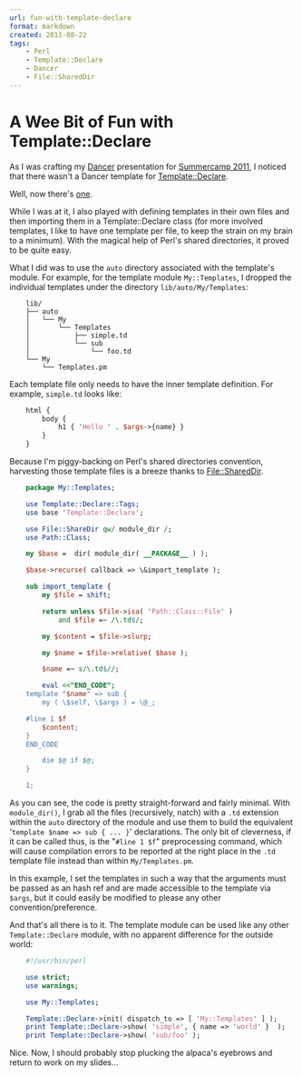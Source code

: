 ```yaml
---
url: fun-with-template-declare
format: markdown
created: 2011-08-22
tags:
    - Perl
    - Template::Declare
    - Dancer
    - File::SharedDir
---
```


# A Wee Bit of Fun with Template::Declare

As I was crafting my [Dancer](cpan) presentation for 
[Summercamp 2011](http://www.fosslc.org/drupal/sc2011), 
I noticed that there wasn't a Dancer template for 
[Template::Declare](cpan).

Well, now there's [one](http://p3rl.org/Dancer-Template-TemplateDeclare).

While I was at it, I also played with defining templates in their own files
and then importing them in a Template::Declare class (for more involved
templates, I like to have one template per file, to keep the
strain on my brain to a minimum). With the magical
help of Perl's shared directories, it proved to be quite easy.

What I did was to use the `auto` directory associated with the template's
module. For example, for the template module `My::Templates`, I 
dropped the individual templates under the directory `lib/auto/My/Templates`:


```
    lib/
    ├── auto
    │   └── My
    │       └── Templates
    │           ├── simple.td
    │           └── sub
    │               └── foo.td
    └── My
        └── Templates.pm
```

Each template file only needs to have the inner template definition. For
example, `simple.td` looks like:

```perl
    html {
        body {
            h1 { 'Hello ' . $args->{name} }
        }
    }
```

Because I'm piggy-backing on Perl's shared directories convention, harvesting 
those template files is a breeze thanks to [File::SharedDir](cpan).


```perl
    package My::Templates;

    use Template::Declare::Tags;
    use base 'Template::Declare';

    use File::ShareDir qw/ module_dir /;
    use Path::Class;

    my $base =  dir( module_dir( __PACKAGE__ ) );

    $base->recurse( callback => \&import_template );

    sub import_template {
        my $file = shift;

        return unless $file->isa( 'Path::Class::File' )
            and $file =~ /\.td$/;

        my $content = $file->slurp;

        my $name = $file->relative( $base );

        $name =~ s/\.td$//;

        eval <<"END_CODE";
    template "$name" => sub {
        my ( \$self, \$args ) = \@_;

    #line 1 $f
        $content;
    }
    END_CODE

        die $@ if $@;
    }

    1;
```

As you can see, the code is pretty straight-forward and fairly minimal.
With `module_dir()`, I grab all the files (recursively, natch) 
with a `.td` extension
within the `auto` directory of the module and use them to build the equivalent
'`template $name => sub { ... }`' declarations.  The only bit of cleverness, if
it can be called thus, is the "`#line 1 $f`" preprocessing command, which will
cause compilation errors to be reported at the right place in the `.td` template file instead than
within `My/Templates.pm`.

In this example, I set the
templates in such a way that the arguments must be passed as an hash ref
and are made accessible to the template via `$args`, but it could easily
be modified to please any other convention/preference.

And that's all there is to it. The template module can be used like any
other `Template::Declare` module, with no apparent difference for the
outside world:

```perl
    #!/usr/bin/perl 

    use strict;
    use warnings;

    use My::Templates;

    Template::Declare->init( dispatch_to => [ 'My::Templates' ] );
    print Template::Declare->show( 'simple', { name => 'world' }  );
    print Template::Declare->show( 'sub/foo' );
```


Nice.  Now, I should probably stop plucking the alpaca's eyebrows
and return to work on my slides...
